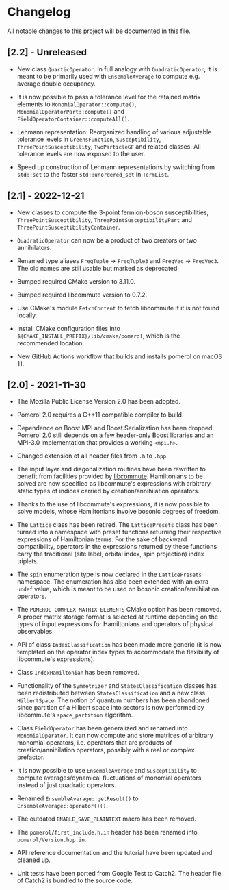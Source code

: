 # Changelog

All notable changes to this project will be documented in this file.

## [2.2] - Unreleased

- New class `QuarticOperator`. In full analogy with `QuadraticOperator`, it is
  meant to be primarily used with `EnsembleAverage` to compute e.g. average
  double occupancy.

- It is now possible to pass a tolerance level for the retained matrix elements
  to `MonomialOperator::compute()`, `MonomialOperatorPart::compute()` and
  `FieldOperatorContainer::computeAll()`.

- Lehmann representation: Reorganized handling of various adjustable tolerance
  levels in `GreensFunction`, `Susceptibility`, `ThreePointSusceptibility`,
  `TwoParticleGF` and related classes. All tolerance levels are now exposed to
  the user.

- Speed up construction of Lehmann representations by switching from `std::set`
  to the faster `std::unordered_set` in `TermList`.

## [2.1] - 2022-12-21

- New classes to compute the 3-point fermion-boson susceptibilities,
  `ThreePointSusceptibility`, `ThreePointSusceptibilityPart` and
  `ThreePointSusceptibilityContainer`.

- `QuadraticOperator` can now be a product of two creators or two annihilators.

- Renamed type aliases `FreqTuple` -> `FreqTuple3` and `FreqVec` -> `FreqVec3`.
  The old names are still usable but marked as deprecated.

- Bumped required CMake version to 3.11.0.

- Bumped required libcommute version to 0.7.2.

- Use CMake's module `FetchContent` to fetch libcommute if it is not found
  locally.

- Install CMake configuration files into
  ``${CMAKE_INSTALL_PREFIX}/lib/cmake/pomerol``, which is the recommended
  location.

- New GitHub Actions workflow that builds and installs pomerol on macOS 11.

## [2.0] - 2021-11-30

- The Mozilla Public License Version 2.0 has been adopted.

- Pomerol 2.0 requires a C++11 compatible compiler to build.

- Dependence on Boost.MPI and Boost.Serialization has been dropped. Pomerol 2.0
  still depends on a few header-only Boost libraries and an MPI-3.0
  implementation that provides a working `<mpi.h>`.

- Changed extension of all header files from `.h` to `.hpp`.

- The input layer and diagonalization routines have been rewritten to benefit
  from facilities provided by
  [libcommute](https://github.com/krivenko/libcommute). Hamiltonians to be
  solved are now specified as libcommute's expressions with arbitrary static
  types of indices carried by creation/annihilation operators.

- Thanks to the use of libcommute's expressions, it is now possible to solve
  models, whose Hamiltonians involve bosonic degrees of freedom.

- The `Lattice` class has been retired. The `LatticePresets` class has been
  turned into a namespace with preset functions returning their respective
  expressions of Hamiltonian terms. For the sake of backward compatibility,
  operators in the expressions returned by these functions carry the
  traditional (site label, orbital index, spin projection) index triplets.

- The `spin` enumeration type is now declared in the `LatticePresets` namespace.
  The enumeration has also been extended with an extra `undef` value, which is
  meant to be used on bosonic creation/annihilation operators.

- The `POMEROL_COMPLEX_MATRIX_ELEMENTS` CMake option has been removed.
  A proper matrix storage format is selected at runtime depending on the types
  of input expressions for Hamiltonians and operators of physical observables.

- API of class `IndexClassification` has been made more generic (it is now
  templated on the operator index types to accommodate the flexibility of
  libcommute's expressions).

- Class `IndexHamiltonian` has been removed.

- Functionality of the `Symmetrizer` and `StatesClassification` classes has been
  redistributed between `StatesClassification` and a new class `HilbertSpace`.
  The notion of quantum numbers has been abandoned since partition of a
  Hilbert space into sectors is now performed by libcommute's `space_partition`
  algorithm.

- Class `FieldOperator` has been generalized and renamed into
  `MonomialOperator`. It can now compute and store matrices of arbitrary
  monomial operators, i.e. operators that are products of creation/annihilation
  operators, possibly with a real or complex prefactor.

- It is now possible to use `EnsembleAverage` and `Susceptibility` to compute
  averages/dynamical fluctuations of monomial operators instead of just
  quadratic operators.

- Renamed `EnsembleAverage::getResult()` to `EnsembleAverage::operator()()`.

- The outdated `ENABLE_SAVE_PLAINTEXT` macro has been removed.

- The `pomerol/first_include.h.in` header has been renamed into
  `pomerol/Version.hpp.in`.

- API reference documentation and the tutorial have been updated and cleaned up.

- Unit tests have been ported from Google Test to Catch2. The header file of
  Catch2 is bundled to the source code.
